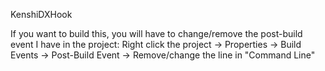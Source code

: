 KenshiDXHook

If you want to build this, you will have to change/remove the post-build event I have in the project: Right click the project -> Properties -> Build Events -> Post-Build Event -> Remove/change the line in "Command Line"
